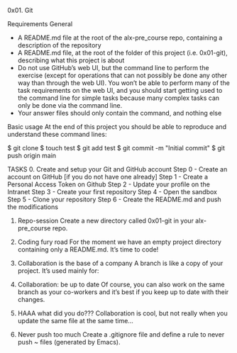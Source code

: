 0x01. Git

Requirements
General
- A README.md file at the root of the alx-pre_course repo, containing a description of the repository
- A README.md file, at the root of the folder of this project (i.e. 0x01-git), describing what this project is about
- Do not use GitHub’s web UI, but the command line to perform the exercise (except for operations that can not possibly be done any other way than through the web UI). You won’t be able to perform many of the task requirements on the web UI, and you should start getting used to the command line for simple tasks because many complex tasks can only be done via the command line.
- Your answer files should only contain the command, and nothing else

Basic usage
At the end of this project you should be able to reproduce and understand these command lines:

$ git clone <repo>
$ touch test
$ git add test
$ git commit -m "Initial commit"
$ git push origin main

TASKS
0. Create and setup your Git and GitHub account
	Step 0 - Create an account on GitHub [if you do not have one already]
	Step 1 - Create a Personal Access Token on Github
	Step 2 - Update your profile on the Intranet
	Step 3 - Create your first repository
	Step 4 - Open the sandbox
	Step 5 - Clone your repository
	Step 6 - Create the README.md and push the modifications

1. Repo-session
	Create a new directory called 0x01-git in your alx-pre_course repo.

2. Coding fury road
	For the moment we have an empty project directory containing only a README.md. It’s time to code!

3. Collaboration is the base of a company
	A branch is like a copy of your project. It’s used mainly for:

4. Collaboration: be up to date
	Of course, you can also work on the same branch as your co-workers and it’s best if you keep up to date with their changes.

5. HAAA what did you do???
	Collaboration is cool, but not really when you update the same file at the same time…

6. Never push too much
Create a .gitignore file and define a rule to never push ~ files (generated by Emacs). 

